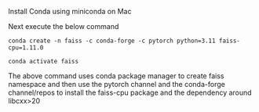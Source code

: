 Install Conda using miniconda on Mac

Next execute the below command 

`conda create -n faiss -c conda-forge -c pytorch python=3.11 faiss-cpu=1.11.0`

`conda activate faiss`

The above command uses conda package manager to create faiss namespace and then use the pytorch channel and the conda-forge channel/repos to install the faiss-cpu package and the dependency around libcxx>20

